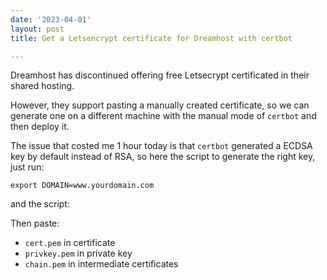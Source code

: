 ```yaml
---
date: '2023-04-01'
layout: post
title: Get a Letsencrypt certificate for Dreamhost with certbot

---
```


Dreamhost has discontinued offering free Letsecrypt certificated in their shared hosting.

However, they support pasting a manually created certificate, so we can generate one
on a different machine with the manual mode of `certbot` and then deploy it.

The issue that costed me 1 hour today is that `certbot` generated a ECDSA key by default
instead of RSA, so here the script to generate the right key,
just run:

    export DOMAIN=www.yourdomain.com

and the script:

<script src="https://gist.github.com/zonca/3bfe7bceb1f7b1a01c2048361aaf87cd.js"></script>

Then paste:

* `cert.pem` in certificate
* `privkey.pem` in private key
* `chain.pem` in intermediate certificates
